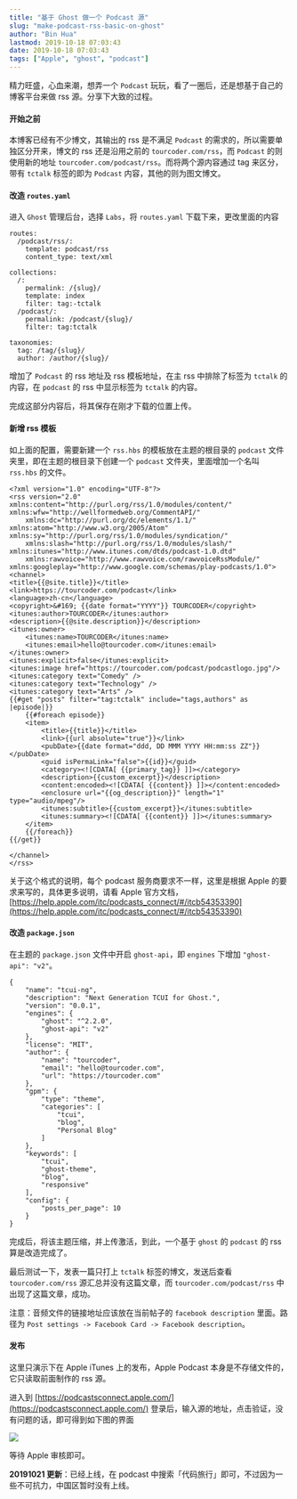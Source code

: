 ```yaml
---
title: "基于 Ghost 做一个 Podcast 源"
slug: "make-podcast-rss-basic-on-ghost"
author: "Bin Hua"
lastmod: 2019-10-18 07:03:43
date: 2019-10-18 07:03:43
tags: ["Apple", "ghost", "podcast"]
---
```


精力旺盛，心血来潮，想弄一个 `Podcast` 玩玩，看了一圈后，还是想基于自己的博客平台来做 rss 源。分享下大致的过程。

#### 开始之前

本博客已经有不少博文，其输出的 rss 是不满足 `Podcast` 的需求的，所以需要单独区分开来，博文的 rss 还是沿用之前的 `tourcoder.com/rss`，而 `Podcast` 的则使用新的地址 `tourcoder.com/podcast/rss`。而将两个源内容通过 tag 来区分，带有 `tctalk` 标签的即为 `Podcast` 内容，其他的则为图文博文。

#### 改造 `routes.yaml`

进入 `Ghost` 管理后台，选择 `Labs`，将 `routes.yaml` 下载下来，更改里面的内容

```
routes:
  /podcast/rss/:
    template: podcast/rss
    content_type: text/xml

collections:
  /:
    permalink: /{slug}/
    template: index
    filter: tag:-tctalk
  /podcast/:
    permalink: /podcast/{slug}/
    filter: tag:tctalk

taxonomies:
  tag: /tag/{slug}/
  author: /author/{slug}/
```

增加了 `Podcast` 的 rss 地址及 rss 模板地址，在主 rss 中排除了标签为 `tctalk` 的内容，在 `podcast` 的 rss 中显示标签为 `tctalk` 的内容。

完成这部分内容后，将其保存在刚才下载的位置上传。

#### 新增 rss 模板

如上面的配置，需要新建一个 `rss.hbs` 的模板放在主题的根目录的 `podcast` 文件夹里，即在主题的根目录下创建一个 `podcast` 文件夹，里面增加一个名叫 `rss.hbs` 的文件。

```
<?xml version="1.0" encoding="UTF-8"?>
<rss version="2.0" xmlns:content="http://purl.org/rss/1.0/modules/content/" xmlns:wfw="http://wellformedweb.org/CommentAPI/"
    xmlns:dc="http://purl.org/dc/elements/1.1/" xmlns:atom="http://www.w3.org/2005/Atom" xmlns:sy="http://purl.org/rss/1.0/modules/syndication/"
    xmlns:slash="http://purl.org/rss/1.0/modules/slash/" xmlns:itunes="http://www.itunes.com/dtds/podcast-1.0.dtd"
    xmlns:rawvoice="http://www.rawvoice.com/rawvoiceRssModule/" xmlns:googleplay="http://www.google.com/schemas/play-podcasts/1.0">
<channel>
<title>{{@site.title}}</title>
<link>https://tourcoder.com/podcast</link>
<language>zh-cn</language>
<copyright>&#169; {{date format="YYYY"}} TOURCODER</copyright>
<itunes:author>TOURCODER</itunes:author>
<description>{{@site.description}}</description>
<itunes:owner>
    <itunes:name>TOURCODER</itunes:name>
    <itunes:email>hello@tourcoder.com</itunes:email>
</itunes:owner>
<itunes:explicit>false</itunes:explicit>
<itunes:image href="https://tourcoder.com/podcast/podcastlogo.jpg"/>
<itunes:category text="Comedy" />
<itunes:category text="Technology" />
<itunes:category text="Arts" />
{{#get "posts" filter="tag:tctalk" include="tags,authors" as |episode|}}
    {{#foreach episode}}
    <item>
        <title>{{title}}</title>
        <link>{{url absolute="true"}}</link>
        <pubDate>{{date format="ddd, DD MMM YYYY HH:mm:ss ZZ"}}</pubDate>
        <guid isPermaLink="false">{{id}}</guid>
        <category><![CDATA[ {{primary_tag}} ]]></category>
        <description>{{custom_excerpt}}</description>
        <content:encoded><![CDATA[ {{content}} ]]></content:encoded>
        <enclosure url="{{og_description}}" length="1" type="audio/mpeg"/>
        <itunes:subtitle>{{custom_excerpt}}</itunes:subtitle>
        <itunes:summary><![CDATA[ {{content}} ]]></itunes:summary>
    </item>
    {{/foreach}}
{{/get}}

</channel>
</rss>
```

关于这个格式的说明，每个 podcast 服务商要求不一样，这里是根据 Apple 的要求来写的，具体更多说明，请看 Apple 官方文档，[https://help.apple.com/itc/podcasts_connect/#/itcb54353390](https://help.apple.com/itc/podcasts_connect/#/itcb54353390)

#### 改造 `package.json`

在主题的 `package.json` 文件中开启 `ghost-api`，即 `engines` 下增加 `"ghost-api": "v2"`。

```
{
    "name": "tcui-ng",
    "description": "Next Generation TCUI for Ghost.",
    "version": "0.0.1",
    "engines": {
        "ghost": "^2.2.0",
        "ghost-api": "v2"
    },
    "license": "MIT",
    "author": {
        "name": "tourcoder",
        "email": "hello@tourcoder.com",
        "url": "https://tourcoder.com"
    },
    "gpm": {
        "type": "theme",
        "categories": [
            "tcui",
            "blog",
            "Personal Blog"
        ]
    },
    "keywords": [
        "tcui",
        "ghost-theme",
        "blog",
        "responsive"
    ],
    "config": {
        "posts_per_page": 10
    }
}
```

完成后，将该主题压缩，并上传激活，到此，一个基于 `ghost` 的 `podcast` 的 rss 算是改造完成了。

最后测试一下，发表一篇只打上 `tctalk` 标签的博文，发送后查看 `tourcoder.com/rss` 源汇总并没有这篇文章，而 `tourcoder.com/podcast/rss` 中出现了这篇文章，成功。

注意：音频文件的链接地址应该放在当前帖子的 `facebook description` 里面。路径为 `Post settings -> Facebook Card -> Facebook description`。

#### 发布

这里只演示下在 Apple iTunes 上的发布，Apple Podcast 本身是不存储文件的，它只读取前面制作的 rss 源。

进入到 [https://podcastsconnect.apple.com/](https://podcastsconnect.apple.com/) 登录后，输入源的地址，点击验证，没有问题的话，即可得到如下图的界面

![](/imgs/make-podcast-rss-basic-on-ghost-01.jpg)

等待 Apple 审核即可。

**20191021 更新**：已经上线，在 podcast 中搜索「代码旅行」即可，不过因为一些不可抗力，中国区暂时没有上线。
